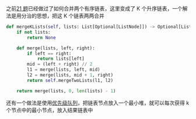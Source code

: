 之前[21 题](21.合并两个有序链表)已经做过了如何合并两个有序链表，这里变成了 K 个升序链表，一个解法是用分治的思想，把这 K 个链表两两合并

```python
def mergeKLists(self, lists: List[Optional[ListNode]]) -> Optional[ListNode]:
    if not lists:
        return None

    def merge(lists, left, right):
        if left == right:
            return lists[left]
        mid = (left + right) // 2
        l1 = merge(lists, left, mid)
        l2 = merge(lists, mid + 1, right)
        return self.mergeTwoLists(l1, l2)

    return merge(lists, 0, len(lists) - 1)
```

还有一个做法是使用[优先级队列](0.Base/7.二叉堆.ipynb)，把链表节点放入一个最小堆，就可以每次获得 k 个节点中的最小节点，放入结果链表中
